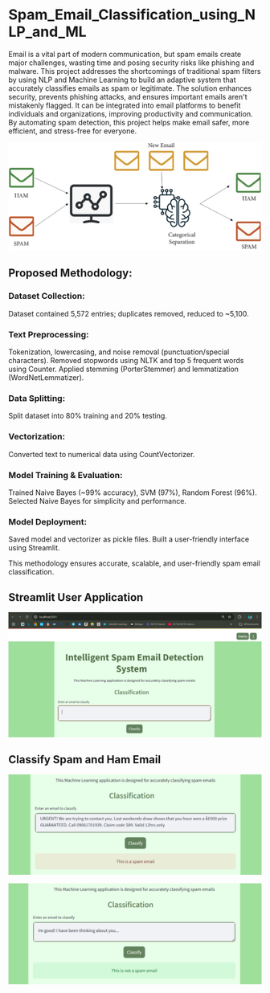 # Spam_Email_Classification_using_NLP_and_ML
Email is a vital part of modern communication, but spam emails create major challenges, wasting time and posing security risks like phishing and malware. This project addresses the shortcomings of traditional spam filters by using NLP and Machine Learning to build an adaptive system that accurately classifies emails as spam or legitimate. The solution enhances security, prevents phishing attacks, and ensures important emails aren't mistakenly flagged. It can be integrated into email platforms to benefit individuals and organizations, improving productivity and communication. By automating spam detection, this project helps make email safer, more efficient, and stress-free for everyone.

![image alt](https://github.com/Tridibesh-033/Spam_Email_Classification_using_NLP_and_ML/blob/main/diagram.png?raw=true)

## Proposed Methodology:

### Dataset Collection: 
Dataset contained 5,572 entries; duplicates removed, reduced to ~5,100.
   
### Text Preprocessing:
Tokenization, lowercasing, and noise removal (punctuation/special characters).
Removed stopwords using NLTK and top 5 frequent words using Counter.
Applied stemming (PorterStemmer) and lemmatization (WordNetLemmatizer).
  	
### Data Splitting: 
Split dataset into 80% training and 20% testing.

### Vectorization: 
Converted text to numerical data using CountVectorizer.

### Model Training & Evaluation:
Trained Naive Bayes (~99% accuracy), SVM (97%), Random Forest (96%).
Selected Naive Bayes for simplicity and performance.
  	
### Model Deployment:
Saved model and vectorizer as pickle files.
Built a user-friendly interface using Streamlit.
   	
This methodology ensures accurate, scalable, and user-friendly spam email classification.


## Streamlit User Application

![image alt](https://github.com/Tridibesh-033/Spam_Email_Classification_using_NLP_and_ML/blob/main/Screenshot%20(209).png?raw=true)

## Classify Spam and Ham Email

![image alt](https://github.com/Tridibesh-033/Spam_Email_Classification_using_NLP_and_ML/blob/main/Screenshot%20(210).png?raw=true)

![image alt](https://github.com/Tridibesh-033/Spam_Email_Classification_using_NLP_and_ML/blob/main/Screenshot%20(211).png?raw=true)


